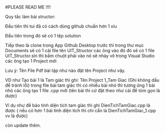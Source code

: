 #PLEASE READ ME !!!!

Quy tắc làm bài structor:

Đầu tiên thì tui đã có cách dùng github chuẩn hơn 1 xíu

Đầu tiên trong đó sẽ có 1 tệp solution

Tiếp theo là clone trong App Github Desktop trước
thì trong thư mục Documents sẽ có 1 cái file tên UIT_Structor
các ông vào đó đó sẽ có 1 file UIT_Structor.sln thì bấm chuột phải vào nó sẽ nhảy vô trong Visual Studio
các ông tạo 1 Project mới 

Lưu ý: Tên File Pdf bài tập như nào đặt tên Project như vậy.

VD như Tạo bài 1 là Tam giác thì ghi: Tên Project 1_Tam Giac (Ghi không dấu để tránh lỗi) 
trong file bài tam giác thì có nhiều bài nhỏ thì tương ứng 1 bài nhỏ các ông tạo 1 file .cpp mới (tên bài thì cứ đặt theo như cái đề tóm gọn là dược)

Ví dụ như đề bảo tính diện tích tam giác thì ghi DienTichTamGiac.cpp là được ( nếu có hơn 1 bài tính diện tích thì chỉ cẩn là DienTichTamGiac_1.cpp vv là được)


còn update thêm.

